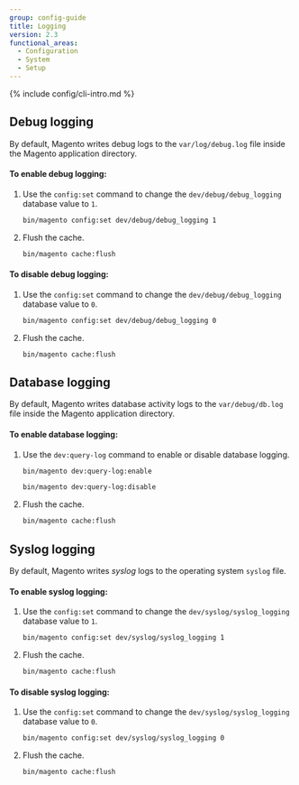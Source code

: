 ```yaml
---
group: config-guide
title: Logging
version: 2.3
functional_areas:
  - Configuration
  - System
  - Setup
---
```


{% include config/cli-intro.md %}

## Debug logging

By default, Magento writes debug logs to the `var/log/debug.log` file inside the Magento application directory.

#### To enable debug logging:

1. Use the `config:set` command to change the `dev/debug/debug_logging` database value to `1`.

    ```bash
    bin/magento config:set dev/debug/debug_logging 1
    ```

1. Flush the cache.

    ```bash
    bin/magento cache:flush
    ```

#### To disable debug logging:

1. Use the `config:set` command to change the `dev/debug/debug_logging` database value to `0`.

    ```bash
    bin/magento config:set dev/debug/debug_logging 0
    ```

1. Flush the cache.

    ```bash
    bin/magento cache:flush
    ```

## Database logging

By default, Magento writes database activity logs to the `var/debug/db.log` file inside the Magento application directory.

#### To enable database logging:

1. Use the `dev:query-log` command to enable or disable database logging.

    ```bash
    bin/magento dev:query-log:enable
    ```
    ```bash
    bin/magento dev:query-log:disable
    ```

1. Flush the cache.

    ```bash
    bin/magento cache:flush
    ```

## Syslog logging

By default, Magento writes _syslog_ logs to the operating system `syslog` file.

#### To enable syslog logging:

1. Use the `config:set` command to change the `dev/syslog/syslog_logging` database value to `1`.

    ```bash
    bin/magento config:set dev/syslog/syslog_logging 1
    ```

1. Flush the cache.

    ```bash
    bin/magento cache:flush
    ```

#### To disable syslog logging:

1. Use the `config:set` command to change the `dev/syslog/syslog_logging` database value to `0`.

    ```bash
    bin/magento config:set dev/syslog/syslog_logging 0
    ```

1. Flush the cache.

    ```bash
    bin/magento cache:flush
    ```
